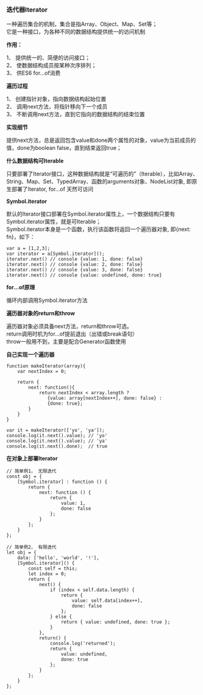 ### 迭代器Iterator

一种遍历集合的机制，集合是指Array、Object、Map、Set等；  
它是一种接口，为各种不同的数据结构提供统一的访问机制

**作用：** 

1、 提供统一的、简便的访问接口；  
2、 使数据结构成员按某种次序排列；  
3、 供ES6 for...of消费

**遍历过程**

1、 创建指针对象，指向数据结构起始位置  
2、 调用next方法，将指针移向下一个成员  
3、 不断调用next方法，直到它指向的数据结构的结束位置  

**实现细节**

提供next方法，总是返回包含value和done两个属性的对象，value为当前成员的值，done为boolean false，直到结束返回true；  

**什么数据结构可Iterable**

只要部署了Iterator接口，这种数据结构就是“可遍历的”（Iterable），比如Array、String、Map、Set、TypedArray、函数的arguments对象、NodeList对象, 即原生部署了Iterator, for...of 天然可访问

**Symbol.iterator**

默认的Iterator接口部署在Symbol.iterator属性上，一个数据结构只要有Symbol.iterator属性，就是可Iterable；  
Symbol.iterator本身是一个函数，执行该函数将返回一个遍历器对象, 即{next: fn}，如下：

```
var a = [1,2,3];
var iterator = a[Symbol.iterator]();
iterator.next() // console {value: 1, done: false}
iterator.next() // console {value: 2, done: false}
iterator.next() // console {value: 3, done: false}
iterator.next() // console {value: undefined, done: true}
```

**for...of原理**

循环内部调用Symbol.iterator方法

**遍历器对象的return和throw**

遍历器对象必须具备next方法，return和throw可选。  
return调用时机为for...of提前退出（出错或break语句）  
throw一般用不到，主要是配合Generator函数使用

**自己实现一个遍历器**

```
function makeIterator(array){
    var nextIndex = 0;
    
    return {
        next: function(){
            return nextIndex < array.length ?
               {value: array[nextIndex++], done: false} :
               {done: true};
        }
    }
}

var it = makeIterator(['yo', 'ya']);
console.log(it.next().value); // 'yo'
console.log(it.next().value); // 'ya'
console.log(it.next().done);  // true
```

**在对象上部署Iterator**


```
// 简单例1， 无限迭代
const obj = {
    [Symbol.iterator] : function () {
        return {
            next: function () {
                return {
                    value: 1,
                    done: false
                };
            }
        };
    }
};
```

```
// 简单例2， 有限迭代
let obj = {
    data: ['hello', 'world', '!'],
    [Symbol.iterator]() {
        const self = this;
        let index = 0;
        return {
            next() {
                if (index < self.data.length) {
                    return {
                        value: self.data[index++],
                        done: false
                    };
                } else {
                    return { value: undefined, done: true };
                }
            },
            return() {
                console.log('returned');
                return {
                    value: undefined,
                    done: true
                };
            }
        };
    }
};
```